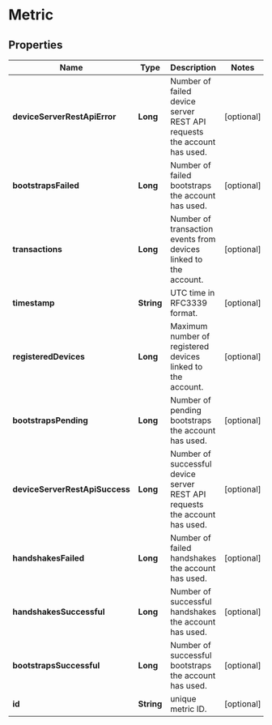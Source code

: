 
# Metric

## Properties
Name | Type | Description | Notes
------------ | ------------- | ------------- | -------------
**deviceServerRestApiError** | **Long** | Number of failed device server REST API requests the account has used. |  [optional]
**bootstrapsFailed** | **Long** | Number of failed bootstraps the account has used. |  [optional]
**transactions** | **Long** | Number of transaction events from devices linked to the account. |  [optional]
**timestamp** | **String** | UTC time in RFC3339 format. |  [optional]
**registeredDevices** | **Long** | Maximum number of registered devices linked to the account. |  [optional]
**bootstrapsPending** | **Long** | Number of pending bootstraps the account has used. |  [optional]
**deviceServerRestApiSuccess** | **Long** | Number of successful device server REST API requests the account has used. |  [optional]
**handshakesFailed** | **Long** | Number of failed handshakes the account has used. |  [optional]
**handshakesSuccessful** | **Long** | Number of successful handshakes the account has used. |  [optional]
**bootstrapsSuccessful** | **Long** | Number of successful bootstraps the account has used. |  [optional]
**id** | **String** | unique metric ID. |  [optional]




